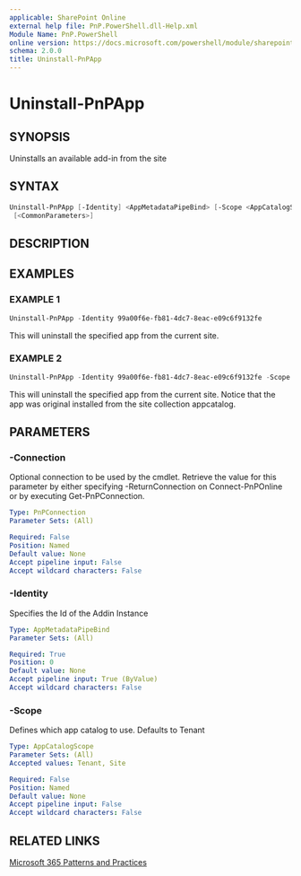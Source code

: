```yaml
---
applicable: SharePoint Online
external help file: PnP.PowerShell.dll-Help.xml
Module Name: PnP.PowerShell
online version: https://docs.microsoft.com/powershell/module/sharepoint-pnp/uninstall-pnpapp
schema: 2.0.0
title: Uninstall-PnPApp
---
```


# Uninstall-PnPApp

## SYNOPSIS
Uninstalls an available add-in from the site

## SYNTAX

```powershell
Uninstall-PnPApp [-Identity] <AppMetadataPipeBind> [-Scope <AppCatalogScope>] [-Connection <PnPConnection>]
 [<CommonParameters>]
```

## DESCRIPTION

## EXAMPLES

### EXAMPLE 1
```powershell
Uninstall-PnPApp -Identity 99a00f6e-fb81-4dc7-8eac-e09c6f9132fe
```

This will uninstall the specified app from the current site.

### EXAMPLE 2
```powershell
Uninstall-PnPApp -Identity 99a00f6e-fb81-4dc7-8eac-e09c6f9132fe -Scope Site
```

This will uninstall the specified app from the current site. Notice that the app was original installed from the site collection appcatalog.

## PARAMETERS

### -Connection
Optional connection to be used by the cmdlet. Retrieve the value for this parameter by either specifying -ReturnConnection on Connect-PnPOnline or by executing Get-PnPConnection.

```yaml
Type: PnPConnection
Parameter Sets: (All)

Required: False
Position: Named
Default value: None
Accept pipeline input: False
Accept wildcard characters: False
```

### -Identity
Specifies the Id of the Addin Instance

```yaml
Type: AppMetadataPipeBind
Parameter Sets: (All)

Required: True
Position: 0
Default value: None
Accept pipeline input: True (ByValue)
Accept wildcard characters: False
```

### -Scope
Defines which app catalog to use. Defaults to Tenant

```yaml
Type: AppCatalogScope
Parameter Sets: (All)
Accepted values: Tenant, Site

Required: False
Position: Named
Default value: None
Accept pipeline input: False
Accept wildcard characters: False
```

## RELATED LINKS

[Microsoft 365 Patterns and Practices](https://aka.ms/m365pnp)